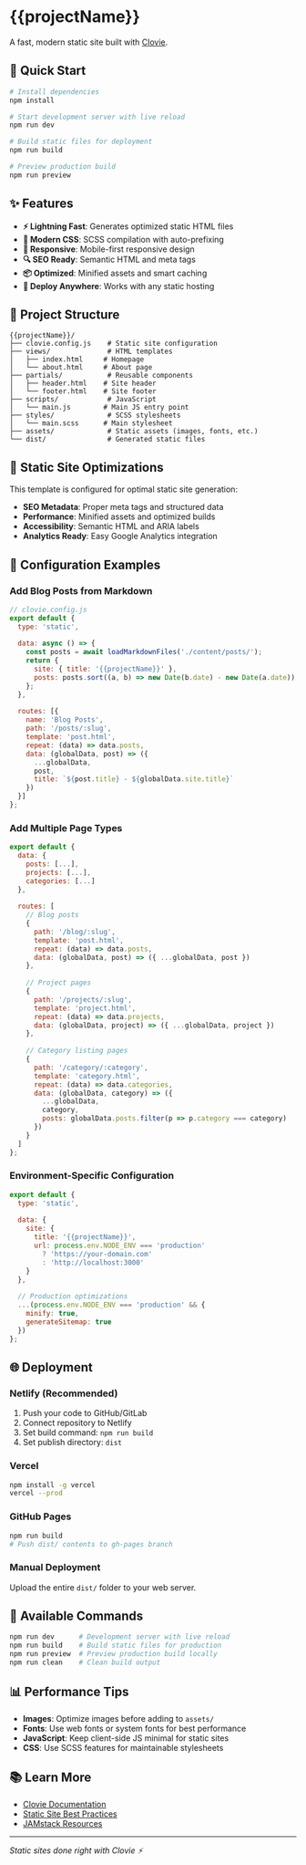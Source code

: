# {{projectName}}

A fast, modern static site built with [Clovie](https://github.com/adrianjonmiller/clovie).

## 🚀 Quick Start

```bash
# Install dependencies
npm install

# Start development server with live reload
npm run dev

# Build static files for deployment
npm run build

# Preview production build
npm run preview
```

## ✨ Features

- **⚡ Lightning Fast**: Generates optimized static HTML files
- **🎨 Modern CSS**: SCSS compilation with auto-prefixing
- **📱 Responsive**: Mobile-first responsive design
- **🔍 SEO Ready**: Semantic HTML and meta tags
- **📦 Optimized**: Minified assets and smart caching
- **🚀 Deploy Anywhere**: Works with any static hosting

## 📁 Project Structure

```
{{projectName}}/
├── clovie.config.js    # Static site configuration
├── views/              # HTML templates
│   ├── index.html     # Homepage
│   └── about.html     # About page
├── partials/           # Reusable components
│   ├── header.html    # Site header
│   └── footer.html    # Site footer
├── scripts/            # JavaScript
│   └── main.js        # Main JS entry point
├── styles/             # SCSS stylesheets
│   └── main.scss      # Main stylesheet
├── assets/             # Static assets (images, fonts, etc.)
└── dist/               # Generated static files
```

## 🎯 Static Site Optimizations

This template is configured for optimal static site generation:

- **SEO Metadata**: Proper meta tags and structured data
- **Performance**: Minified assets and optimized builds
- **Accessibility**: Semantic HTML and ARIA labels
- **Analytics Ready**: Easy Google Analytics integration

## 🔧 Configuration Examples

### Add Blog Posts from Markdown
```javascript
// clovie.config.js
export default {
  type: 'static',
  
  data: async () => {
    const posts = await loadMarkdownFiles('./content/posts/');
    return {
      site: { title: '{{projectName}}' },
      posts: posts.sort((a, b) => new Date(b.date) - new Date(a.date))
    };
  },
  
  routes: [{
    name: 'Blog Posts',
    path: '/posts/:slug',
    template: 'post.html',
    repeat: (data) => data.posts,
    data: (globalData, post) => ({
      ...globalData,
      post,
      title: `${post.title} - ${globalData.site.title}`
    })
  }]
};
```

### Add Multiple Page Types
```javascript
export default {
  data: {
    posts: [...],
    projects: [...],
    categories: [...]
  },
  
  routes: [
    // Blog posts
    {
      path: '/blog/:slug',
      template: 'post.html',
      repeat: (data) => data.posts,
      data: (globalData, post) => ({ ...globalData, post })
    },
    
    // Project pages
    {
      path: '/projects/:slug',
      template: 'project.html', 
      repeat: (data) => data.projects,
      data: (globalData, project) => ({ ...globalData, project })
    },
    
    // Category listing pages
    {
      path: '/category/:category',
      template: 'category.html',
      repeat: (data) => data.categories,
      data: (globalData, category) => ({
        ...globalData,
        category,
        posts: globalData.posts.filter(p => p.category === category)
      })
    }
  ]
};
```

### Environment-Specific Configuration
```javascript
export default {
  type: 'static',
  
  data: {
    site: {
      title: '{{projectName}}',
      url: process.env.NODE_ENV === 'production' 
        ? 'https://your-domain.com'
        : 'http://localhost:3000'
    }
  },
  
  // Production optimizations
  ...(process.env.NODE_ENV === 'production' && {
    minify: true,
    generateSitemap: true
  })
};
```

## 🌐 Deployment

### Netlify (Recommended)
1. Push your code to GitHub/GitLab
2. Connect repository to Netlify
3. Set build command: `npm run build`
4. Set publish directory: `dist`

### Vercel
```bash
npm install -g vercel
vercel --prod
```

### GitHub Pages
```bash
npm run build
# Push dist/ contents to gh-pages branch
```

### Manual Deployment
Upload the entire `dist/` folder to your web server.

## 🔧 Available Commands

```bash
npm run dev      # Development server with live reload
npm run build    # Build static files for production
npm run preview  # Preview production build locally
npm run clean    # Clean build output
```

## 📊 Performance Tips

- **Images**: Optimize images before adding to `assets/`
- **Fonts**: Use web fonts or system fonts for best performance
- **JavaScript**: Keep client-side JS minimal for static sites
- **CSS**: Use SCSS features for maintainable stylesheets

## 📚 Learn More

- [Clovie Documentation](https://github.com/adrianjonmiller/clovie)
- [Static Site Best Practices](https://web.dev/static-site-generation/)
- [JAMstack Resources](https://jamstack.org/resources/)

---

*Static sites done right with Clovie ⚡*